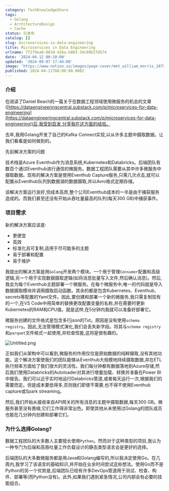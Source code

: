 ```yaml
---
category: TechKnowledgeShare
tags:
  - Golang
  - ArchitectureDesign
  - Cache
status: 已发布
catalog: []
slug: microservices-in-data-engineering
title: Microservices in Data Engineering
urlname: 7f279ea0-883d-426a-b803-34c09b27d574
date: '2024-04-12 00:10:00'
updated: '2024-09-07 17:44:00'
image: 'https://www.notion.so/images/page-cover/met_william_morris_1875.jpg'
published: 2024-04-11T08:00:00.000Z
---
```


### 介绍


在阅读了Daniel Beach的一篇关于在数据工程领域使用微服务的机会的文章([https://dataengineeringcentral.substack.com/p/microservices-for-data-engineering](https://dataengineeringcentral.substack.com/p/microservices-for-data-engineering))后,我受到启发,分享我在这方面的经验。


去年,我用Golang开发了自己的Kafka Connect实现,以从许多主题中摄取数据。让我们看看是如何做到的。


先前解决方案的问题


技术栈是Azure Eventhub作为消息系统,Kubernetes和Databricks。后端团队有数百个通过Eventhub进行通信的微服务。数据工程团队需要从其中许多微服务中摄取数据。现有的解决方案是使用Eventhub Capture服务,只需几次点击,就可以配置从Eventhub队列到数据湖的数据摄取,并以Avro格式定期存储。


该解决方案运行良好,但成本高昂,整个公司Eventhub成本的一半是由于捕获服务造成的。而我们甚至还没有开始从吞吐量最高的队列(每天300 GB)中捕获事件。


### 项目需求


新的解决方案应该是:

- 更便宜
- 高效
- 标准化且可复制,适用于尽可能多的主题
- 易于部署和配置
- 易于维护

我提出的解决方案是用`Golang`开发两个模块。一个用于管理`Consumer`配置和高级逻辑,另一个用于实现数据摄取逻辑(如将消息批量写入文件,然后确认消息)。然后,我会为每个Eventhub主题部署一个微服务。在每个微服务中,唯一的代码就是导入数据摄取模块并调用摄取启动函数。其余的都是包含Kubernetes、Eventhub、secrets等配置的Yaml文件。因此,要创建和部署一个新的微服务,我只需复制现有的一个,在VS Code中用简单的替换更改配置变量的名称,并在需要时更新Kubernetes的RAM和CPU值。就是这样,在5分钟内我就可以准备好部署它。


微服务创建的文件格式是包含多行json的Txt。原因是没有使用`schema registry`。因此,无法管理模式演化,我们会丢失新字段。将其与`schema registry`和`parquet`文件格式一起使用,并检查性能,这将是很有趣的。


![Untitled.png](https://prod-files-secure.s3.us-west-2.amazonaws.com/5d24fe63-e567-4804-86f9-9fdc62e13082/4e0f8d5d-b295-4408-9363-660688d511a9/Untitled.png?X-Amz-Algorithm=AWS4-HMAC-SHA256&X-Amz-Content-Sha256=UNSIGNED-PAYLOAD&X-Amz-Credential=ASIAZI2LB466Q7HXANET%2F20250223%2Fus-west-2%2Fs3%2Faws4_request&X-Amz-Date=20250223T053543Z&X-Amz-Expires=3600&X-Amz-Security-Token=IQoJb3JpZ2luX2VjENX%2F%2F%2F%2F%2F%2F%2F%2F%2F%2FwEaCXVzLXdlc3QtMiJGMEQCIDtlo9YlwIivBNJvt26Mnp0YUvXe8efbA6omyYatsASAAiAVonzvl3vOC7d07Bcp2MVZT5wc54ozImeEGQ9wyYUrXSqIBAj%2B%2F%2F%2F%2F%2F%2F%2F%2F%2F%2F8BEAAaDDYzNzQyMzE4MzgwNSIMIopbhKr07xxfVONCKtwDKk%2FX7t%2FqLCCavr7gh2PG8nEPuSzG57QnudOV9ABP%2Fq3hTf4r7fNNfpkM7E%2BxzujaSk6R2JQCu8ngalht06tLsA%2BRM4bCm3OwzlMURtSzLkTgz0eGefrfeatrNxhOgbaAzsJIIpUCe3CPTOH1pdbCv3Zpydz0wnfS%2BUeAvAC26%2BSZGS89W6y4e%2BPpX2fUCqk4hoD66RP7QgJ3iWtER8nYsqK4RHpLhaxE9HOe4Qb0FhETeXqlFd9iQGau8r0zl4j1OIXLLwWpIwM%2FVPdAnEh5WK%2BA9eLIupHXZD%2BwxoJBnFr5yWynXSBqcxvLMY%2FHzPjgC65Mvghz9jZdscParWypt5U%2BODgMRtG1OjVZZhPWhSsHn49FrmiH90MOqA4KAva1s8xgU6pqXmXUINyEZ40YMvDVKg2shecg2cqURkdZJ3w400XFSdKWfs%2FjcwWgICm%2FdtPDs5sJk6OZS%2FcP7RBly%2Bwi%2FZ6%2FRqCxkXYi2h7PR1xiRcC%2FVlDYxdpE92ZXfp9v6ua%2BWtj8F0J%2BChYyejYa4cZ0PX0vxNyYdnWySL3o5UzEholKzlQl%2Fq2EENelULzNd2u36t%2FDlb6m5eyovQRWEEh%2BK8TozscWF8xD97OsvzCmw7jp4etRC5pA5a4wydPqvQY6pgHBuyJxxBVqjBnUoiVtkPR9jl8Br30DMtjOPTWl2P%2BmiXbooQ2MW5OCP3k%2B3JzxHAbbrXHB1pMfVuLOuqzVXkhhkKJil6omVTO7XOQUj2WeFxcRE%2BRWcgGOY%2F8n%2FWNlRqIXBRecyMS%2FXeoOp7X0lwSmTixeDTVmVLmtLmhJeXIejOmr1%2FRyWKYvsQLM8Y3lN8so6FccEePGELevlxIlwAUaKZyi2KGS&X-Amz-Signature=bdf553e9bd22d7595d8f788970c17553bfd63beba0ee68cc3cb97eb6de3a54f8&X-Amz-SignedHeaders=host&x-id=GetObject)


正如我们从架构中可以看到,微服务的作用仅仅是原始数据的纯粹摄取,没有其他功能。这个解决方案使我们的团队能够从Eventhub大规模地持续摄取数据,并在ETL执行频率方面给了我们很大的灵活性。我们每分钟都有数据落地到Azure存储,然后我们使用Databricks的Autoloader对其进行增量加载、转换并准备在Power BI中报告。我们可以近乎实时地运行Databricks管道,或者每天运行一次,根据我们的需要而定。但是成本要低得多,否则我们即使不需要,也不得不使用Eventhub capture或Spark streaming。


然后,我们开始从接收来自API网关的所有消息的主题中摄取数据,每天300 GB。微服务甚至没有畏缩,它们工作得非常出色。即使其他从未使用过Golang的团队成员也能在几分钟内创建和部署它们。


### 为什么选择Golang?


数据工程团队的大多数人主要擅长使用`Python`。然而对于这种类型的项目,我认为一种专门为后端和高吞吐量工作负载设计的静态类型语言会是更好的选择。


后端团队的大多数微服务都是用Java和Golang编写的,所以我决定使用Go。在几周内,我学习了该语言的基础知识,并开始在业余时间尝试这些想法。使用Go而不是Python的另一个优势是,后端团队已经有许多DevOps管道用于测试、检查、构件、部署等(而Python没有)。此外,如果我们遇到紧急情况,公司内部会有必要的技能组合。

